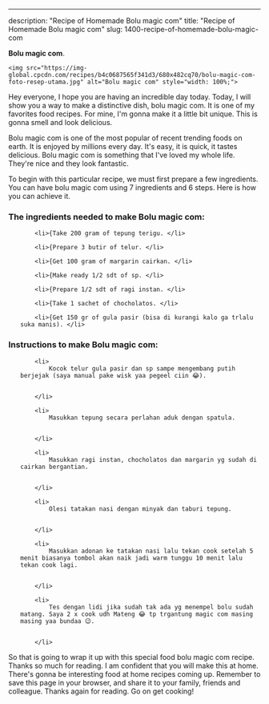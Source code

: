 ---
description: "Recipe of Homemade Bolu magic com"
title: "Recipe of Homemade Bolu magic com"
slug: 1400-recipe-of-homemade-bolu-magic-com

<p>
	<strong>Bolu magic com</strong>. 
	
</p>
<p>
	
	<img src="https://img-global.cpcdn.com/recipes/b4c0687565f341d3/680x482cq70/bolu-magic-com-foto-resep-utama.jpg" alt="Bolu magic com" style="width: 100%;">
	
	
</p>
<p>
	Hey everyone, I hope you are having an incredible day today. Today, I will show you a way to make a distinctive dish, bolu magic com. It is one of my favorites food recipes. For mine, I'm gonna make it a little bit unique. This is gonna smell and look delicious.
</p>
	
<p>
	Bolu magic com is one of the most popular of recent trending foods on earth. It is enjoyed by millions every day. It's easy, it is quick, it tastes delicious. Bolu magic com is something that I've loved my whole life. They're nice and they look fantastic.
</p>
<p>
	
</p>

<p>
To begin with this particular recipe, we must first prepare a few ingredients. You can have bolu magic com using 7 ingredients and 6 steps. Here is how you can achieve it.
</p>

<h3>The ingredients needed to make Bolu magic com:</h3>

<ol>
	
		<li>{Take 200 gram of tepung terigu. </li>
	
		<li>{Prepare 3 butir of telur. </li>
	
		<li>{Get 100 gram of margarin cairkan. </li>
	
		<li>{Make ready 1/2 sdt of sp. </li>
	
		<li>{Prepare 1/2 sdt of ragi instan. </li>
	
		<li>{Take 1 sachet of chocholatos. </li>
	
		<li>{Get 150 gr of gula pasir (bisa di kurangi kalo ga trlalu suka manis). </li>
	
</ol>
<p>
	
</p>

<h3>Instructions to make Bolu magic com:</h3>

<ol>
	
		<li>
			Kocok telur gula pasir dan sp sampe mengembang putih berjejak (saya manual pake wisk yaa pegeel ciin 😂).
			
			
		</li>
	
		<li>
			Masukkan tepung secara perlahan aduk dengan spatula.
			
			
		</li>
	
		<li>
			Masukkan ragi instan, chocholatos dan margarin yg sudah di cairkan bergantian.
			
			
		</li>
	
		<li>
			Olesi tatakan nasi dengan minyak dan taburi tepung.
			
			
		</li>
	
		<li>
			Masukkan adonan ke tatakan nasi lalu tekan cook setelah 5 menit biasanya tombol akan naik jadi warm tunggu 10 menit lalu tekan cook lagi.
			
			
		</li>
	
		<li>
			Tes dengan lidi jika sudah tak ada yg menempel bolu sudah matang. Saya 2 x cook udh Mateng 😂 tp trgantung magic com masing masing yaa bundaa 😉.
			
			
		</li>
	
</ol>

<p>
	
</p>

<p>
	So that is going to wrap it up with this special food bolu magic com recipe. Thanks so much for reading. I am confident that you will make this at home. There's gonna be interesting food at home recipes coming up. Remember to save this page in your browser, and share it to your family, friends and colleague. Thanks again for reading. Go on get cooking!
</p>
